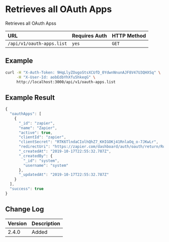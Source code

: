 # Retrieves all OAuth Apps

Retrieves all OAuth Apss

| URL | Requires Auth | HTTP Method |
| :--- | :--- | :--- |
| `/api/v1/oauth-apps.list` | `yes` | `GET` |

## Example

```bash
curl -H "X-Auth-Token: 9HqLlyZOugoStsXCUfD_0YdwnNnunAJF8V47U3QHXSq" \
     -H "X-User-Id: aobEdbYhXfu5hkeqG" \
     http://localhost:3000/api/v1/oauth-apps.list
```

## Example Result

```javascript
{
  "oauthApps": [
    {
      "_id": "zapier",
      "name": "Zapier",
      "active": true,
      "clientId": "zapier",
      "clientSecret": "RTK6TlndaCIolhQhZ7_KHIGOKj41RnlaOq_o-7JKwLr",
      "redirectUri": "https://zapier.com/dashboard/auth/oauth/return/RocketChatDevAPI/",
      "_createdAt": "2019-10-17T22:55:32.787Z",
      "_createdBy": {
        "_id": "system",
        "username": "system"
      },
      "_updatedAt": "2019-10-17T22:55:32.787Z"
    }
  ],
  "success": true
}
```

## Change Log

| Version | Description |
| :--- | :--- |
| 2.4.0 | Added |

